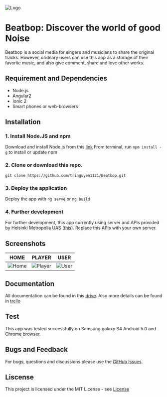 ![Logo](https://i.imgur.com/ITzZzha.jpg)
# Beatbop: Discover the world of good Noise
Beatbop is a social media for singers and musicians to share the original tracks. However, oridnary users can use this app as a storage of their favorite music, and also give comment, share and love other works.

## Requirement and Dependencies
- Node.js
- Angular2
- Ionic 2
- Smart phones or web-browsers

## Installation
### 1. Install Node.JS and npm
Download and install Node.js from this [link](https://nodejs.org/en)
From terminal, run `npm install -g` to install or update npm
### 2. Clone or download this repo.
`git clone https://github.com/tringuyen1121/Beatbop.git`
### 3. Deploy the application
Deploy the app with `ng serve` or `ng build`
### 4. Further development
For further development, this app currently using server and APIs provided by Helsinki Metropolia UAS ([this](http://media.mw.metropolia.fi/wbma/docs/)). Replace this APIs with your own server.

## Screenshots
|                    HOME                     |                  PLAYER                   |                  USER                 |     
| ------------------------------------------- |-------------------------------------------|---------------------------------------|
|![Home](https://i.imgur.com/cuAeJBO.jpg)   | ![Player](https://i.imgur.com/w5mud7M.jpg)| ![User](https://i.imgur.com/YAkoCM1.jpg)|

## Documentation
All documentation can be found in this [drive](https://drive.google.com/drive/folders/0B17BJ-i7LY61eWJpUV9YZjRuWm8?usp=sharing).
Also more details can be found in [trello](https://trello.com/b/QKZb7Rd3/beatbop-old-name-is-muzik)

## Test
This app was tested successfully on Samsung galaxy S4 Android 5.0 and Chrome browser.

## Bugs and Feedback
For bugs, questions and discussions please use the [GitHub Issues](https://github.com/tringuyen1121/Beatbop/issues).

## Liscense
This project is licensed under the MIT License - see [License](https://github.com/tringuyen1121/Beatbop/blob/master/LICENSE) 
